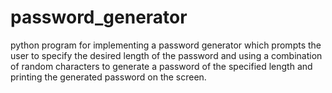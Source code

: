 # password_generator
python program for implementing a password generator which prompts the user to specify the desired length of the password and using a combination of random characters to generate a password of the specified length and printing the generated password on the screen.
